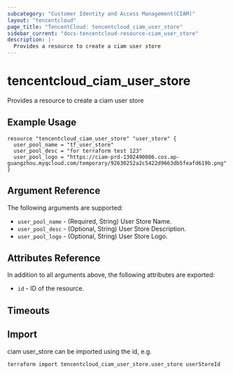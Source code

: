 ```yaml
---
subcategory: "Customer Identity and Access Management(CIAM)"
layout: "tencentcloud"
page_title: "TencentCloud: tencentcloud_ciam_user_store"
sidebar_current: "docs-tencentcloud-resource-ciam_user_store"
description: |-
  Provides a resource to create a ciam user store
---
```


# tencentcloud_ciam_user_store

Provides a resource to create a ciam user store

## Example Usage

```hcl
resource "tencentcloud_ciam_user_store" "user_store" {
  user_pool_name = "tf_user_store"
  user_pool_desc = "for terraform test 123"
  user_pool_logo = "https://ciam-prd-1302490086.cos.ap-guangzhou.myqcloud.com/temporary/92630252a2c5422d9663db5feafd619b.png"
}
```

## Argument Reference

The following arguments are supported:

* `user_pool_name` - (Required, String) User Store Name.
* `user_pool_desc` - (Optional, String) User Store Description.
* `user_pool_logo` - (Optional, String) User Store Logo.

## Attributes Reference

In addition to all arguments above, the following attributes are exported:

* `id` - ID of the resource.



## Timeouts

<no value>


## Import

ciam user_store can be imported using the id, e.g.

```
terraform import tencentcloud_ciam_user_store.user_store userStoreId
```

